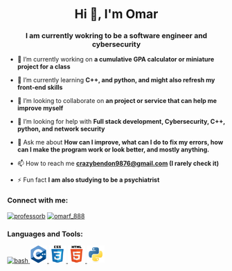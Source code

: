<h1 align="center">Hi 👋, I'm Omar</h1>
<h3 align="center">I am currently wokring to be a software engineer and cybersecurity</h3>

- 🔭 I’m currently working on **a cumulative GPA calculator or miniature project for a class**

- 🌱 I’m currently learning **C++, and python, and might also refresh my front-end skills**

- 👯 I’m looking to collaborate on **an project or service that can help me improve myself**

- 🤝 I’m looking for help with **Full stack development, Cybersecurity, C++, python, and network security**

- 💬 Ask me about **How can I improve, what can I do to fix my errors, how can I make the program work or look better, and mostly anything.**

- 📫 How to reach me **crazybendon9876@gmail.com (I rarely check it)**

- ⚡ Fun fact **I am also studying to be a psychiatrist**

<h3 align="left">Connect with me:</h3>
<p align="left">
<a href="https://stackoverflow.com/users/professorb" target="blank"><img align="center" src="https://raw.githubusercontent.com/rahuldkjain/github-profile-readme-generator/master/src/images/icons/Social/stack-overflow.svg" alt="professorb" height="30" width="40" /></a>
<a href="https://instagram.com/omarf_888" target="blank"><img align="center" src="https://raw.githubusercontent.com/rahuldkjain/github-profile-readme-generator/master/src/images/icons/Social/instagram.svg" alt="omarf_888" height="30" width="40" /></a>
</p>

<h3 align="left">Languages and Tools:</h3>
<p align="left"> <a href="https://www.gnu.org/software/bash/" target="_blank" rel="noreferrer"> <img src="https://www.vectorlogo.zone/logos/gnu_bash/gnu_bash-icon.svg" alt="bash" width="40" height="40"/> </a> <a href="https://www.w3schools.com/cpp/" target="_blank" rel="noreferrer"> <img src="https://raw.githubusercontent.com/devicons/devicon/master/icons/cplusplus/cplusplus-original.svg" alt="cplusplus" width="40" height="40"/> </a> <a href="https://www.w3schools.com/css/" target="_blank" rel="noreferrer"> <img src="https://raw.githubusercontent.com/devicons/devicon/master/icons/css3/css3-original-wordmark.svg" alt="css3" width="40" height="40"/> </a> <a href="https://www.w3.org/html/" target="_blank" rel="noreferrer"> <img src="https://raw.githubusercontent.com/devicons/devicon/master/icons/html5/html5-original-wordmark.svg" alt="html5" width="40" height="40"/> </a> <a href="https://www.python.org" target="_blank" rel="noreferrer"> <img src="https://raw.githubusercontent.com/devicons/devicon/master/icons/python/python-original.svg" alt="python" width="40" height="40"/> </a> </p>

